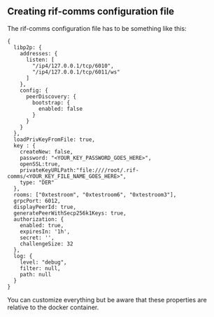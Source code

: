 ## Creating rif-comms configuration file

The rif-comms configuration file has to be something like this:

```json5
{
  libp2p: {
    addresses: {
      listen: [
        "/ip4/127.0.0.1/tcp/6010",
        "/ip4/127.0.0.1/tcp/6011/ws"
      ]
    },
    config: {
      peerDiscovery: {
        bootstrap: {
          enabled: false
        }
      }
    }
  },
  loadPrivKeyFromFile: true,
  key : {
    createNew: false,
    password: "<YOUR_KEY_PASSWORD_GOES_HERE>",
    openSSL:true,
    privateKeyURLPath:"file:////root/.rif-comms/<YOUR_KEY_FILE_NAME_GOES_HERE>",
    type: "DER"
  },
  rooms: ["0xtestroom", "0xtestroom6", "0xtestroom3"],
  grpcPort: 6012,
  displayPeerId: true,
  generatePeerWithSecp256k1Keys: true,
  authorization: {
    enabled: true,
    expiresIn: '1h',
    secret: '',
    challengeSize: 32
  },
  log: {
    level: "debug",
    filter: null,
    path: null
  }
}
```

You can customize everything but be aware that these properties are relative to the docker container.